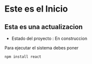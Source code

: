 <h1> Este es el Inicio </h1>
<h2> Esta es una actualizacion </h2>

- Estado del proyecto : En construccion

Para ejecutar el sistema debes poner

```npm install react ```
